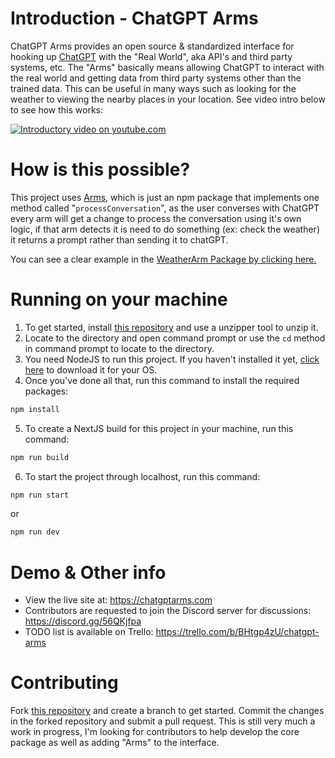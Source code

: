 # Introduction - ChatGPT Arms
ChatGPT Arms provides an open source & standardized interface for hooking up [ChatGPT](https://chat.openai.com/) with the "Real World", aka API's and third party systems, etc. The "Arms" basically means allowing ChatGPT to interact with the real world and getting data from third party systems other than the trained data. This can be useful in many ways such as looking for the weather to viewing the nearby places in your location.
See video intro below to see how this works:

[![Introductory video on youtube.com](https://us-east-1.tixte.net/uploads/almightynan.needs.rest/View_the_video_intro_%E2%86%97%EF%B8%8F.png)](http://www.youtube.com/watch?v=o2LiPkkIjeQ "Click here to redirect yourself to YouTube ↗️")

# How is this possible?
This project uses [Arms](https://github.com/TaylorHawkes/ChatGPTArms/tree/main/arms), which is just an npm package that implements one method called "`processConversation`", as the user converses with ChatGPT every arm will get a change to process the conversation using it's own logic, if that arm detects it is need to do something (ex: check the weather) it returns a prompt rather than sending it to chatGPT.

You can see a clear example in the [WeatherArm Package by clicking here.](https://github.com/TaylorHawkes/ChatGPTArms/blob/main/arms/weatherarm/index.ts) 

# Running on your machine
1. To get started, install [this repository](https://github.com/TaylorHawkes/ChatGPTArms) and use a unzipper tool to unzip it.
2. Locate to the directory and open command prompt or use the `cd` method in command prompt to locate to the directory.
3. You need NodeJS to run this project. If you haven't installed it yet, [click here](https://nodejs.org/en/download) to download it for your OS.
4. Once you've done all that, run this command to install the required packages:
  ```js
  npm install
  ```
5. To create a NextJS build for this project in your machine, run this command:
  ```js
  npm run build
  ```
6. To start the project through localhost, run this command:
  ```js
  npm run start
  ``` 
or
  ```js
  npm run dev
  ```

# Demo & Other info
- View the live site at: https://chatgptarms.com
- Contributors are requested to join the Discord server for discussions: https://discord.gg/56QKjfpa
- TODO list is available on Trello: https://trello.com/b/BHtgp4zU/chatgpt-arms

# Contributing

Fork [this repository](https://github.com/TaylorHawkes/ChatGPTArms) and create a branch to get started. Commit the changes in the forked repository and submit a pull request.
This is still very much a work in progress, I'm looking for contributors to help develop the core package as well as adding "Arms" to the interface. 


